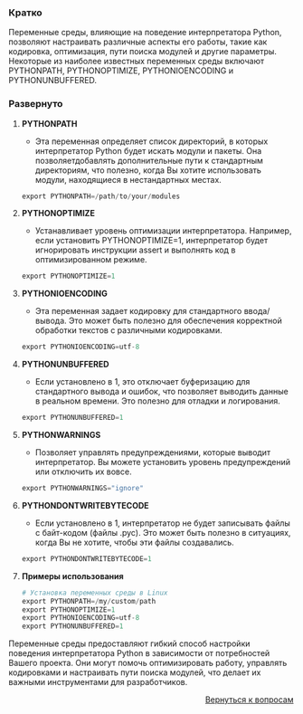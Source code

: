 ### Кратко

Переменные среды, влияющие на поведение интерпретатора Python, позволяют настраивать различные аспекты его работы,
такие как кодировка, оптимизация, пути поиска модулей и другие параметры. Некоторые из наиболее известных переменных
среды включают PYTHONPATH, PYTHONOPTIMIZE, PYTHONIOENCODING и PYTHONUNBUFFERED.

### Развернуто

1. **PYTHONPATH**
    - Эта переменная определяет список директорий, в которых интерпретатор Python будет искать модули и пакеты. Она
      позволяетдобавлять дополнительные пути к стандартным директориям, что полезно, когда Вы хотите использовать
      модули, находящиеся в нестандартных местах.
    ```python
    export PYTHONPATH=/path/to/your/modules
    ```

2. **PYTHONOPTIMIZE**
    - Устанавливает уровень оптимизации интерпретатора. Например, если установить PYTHONOPTIMIZE=1, интерпретатор будет
      игнорировать инструкции assert и выполнять код в оптимизированном режиме.
    ```python
    export PYTHONOPTIMIZE=1
    ```

3. **PYTHONIOENCODING**
    - Эта переменная задает кодировку для стандартного ввода/вывода. Это может быть полезно для обеспечения корректной
      обработки текстов с различными кодировками.
    ```python
    export PYTHONIOENCODING=utf-8
    ```

4. **PYTHONUNBUFFERED**
    - Если установлено в 1, это отключает буферизацию для стандартного вывода и ошибок, что позволяет выводить данные в
      реальном времени. Это полезно для отладки и логирования.
    ```python
    export PYTHONUNBUFFERED=1
    ```

5. **PYTHONWARNINGS**
    - Позволяет управлять предупреждениями, которые выводит интерпретатор. Вы можете установить уровень предупреждений
      или отключить их вовсе.
    ```python
    export PYTHONWARNINGS="ignore"
    ```

6. **PYTHONDONTWRITEBYTECODE**
    - Если установлено в 1, интерпретатор не будет записывать файлы с байт-кодом (файлы .pyc). Это может быть полезно в
      ситуациях, когда Вы не хотите, чтобы эти файлы создавались.
    ```python
    export PYTHONDONTWRITEBYTECODE=1
    ```

7. **Примеры использования**
    ```python
    # Установка переменных среды в Linux
    export PYTHONPATH=/my/custom/path
    export PYTHONOPTIMIZE=1
    export PYTHONIOENCODING=utf-8
    export PYTHONUNBUFFERED=1
    ```

Переменные среды предоставляют гибкий способ настройки поведения интерпретатора Python в зависимости от потребностей
Вашего проекта. Они могут помочь оптимизировать работу, управлять кодировками и настраивать пути поиска модулей, что
делает их важными инструментами для разработчиков.

<div align="right">

[Вернуться к вопросам](../Вопросы.md)

</div>
